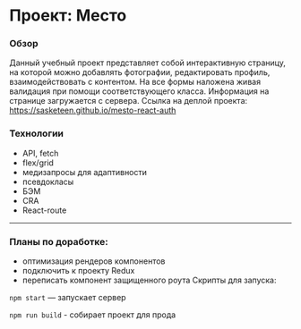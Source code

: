 # Проект: Место

### Обзор

Данный учебный проект представляет собой интерактивную страницу, на которой можно добавлять фотографии, редактировать профиль, взаимодействовать с контентом. На все формы наложена живая валидация при помощи соответствующего класса. Информация на странице загружается с сервера.
Ссылка на деплой проекта: https://sasketeen.github.io/mesto-react-auth

### Технологии
* API, fetch
* flex/grid
* медизапросы для адаптивности
* псевдокласы
* БЭМ
* CRA
* React-route

------
### Планы по доработке:
* оптимизация рендеров компонентов
* подключить к проекту Redux
* переписать компонент защищенного роута
Скрипты для запуска:

`npm start` — запускает сервер

`npm run build` - собирает проект для прода
